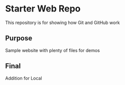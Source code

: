 # Starter Web Repo

This repository is for showing how Git and GitHub work

## Purpose

Sample website with plenty of files for demos

## Final

Addition for Local